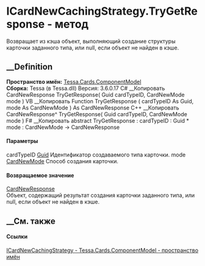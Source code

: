 # ICardNewCachingStrategy.TryGetResponse - метод
Возвращает из кэша объект, выполняющий создание структуры карточки заданного
типа, или null, если объект не найден в кэше.
## __Definition
 **Пространство имён:**
[Tessa.Cards.ComponentModel](N_Tessa_Cards_ComponentModel.htm)  
 **Сборка:** Tessa (в Tessa.dll) Версия: 3.6.0.17
C# __Копировать
     CardNewResponse TryGetResponse(
    	Guid cardTypeID,
    	CardNewMode mode
    )
VB __Копировать
     Function TryGetResponse ( 
    	cardTypeID As Guid,
    	mode As CardNewMode
    ) As CardNewResponse
C++ __Копировать
    CardNewResponse^ TryGetResponse(
    	Guid cardTypeID, 
    	CardNewMode mode
    )
F# __Копировать
     abstract TryGetResponse : 
            cardTypeID : Guid * 
            mode : CardNewMode -> CardNewResponse 
#### Параметры
cardTypeID [Guid](https://learn.microsoft.com/dotnet/api/system.guid)
    Идентификатор создаваемого типа карточки.
mode [CardNewMode](T_Tessa_Cards_CardNewMode.htm)
    Способ создания карточки.
#### Возвращаемое значение
[CardNewResponse](T_Tessa_Cards_CardNewResponse.htm)  
Объект, содержащий результат создания карточки заданного типа, или null, если
объект не найден в кэше.
## __См. также
#### Ссылки
[ICardNewCachingStrategy -
](T_Tessa_Cards_ComponentModel_ICardNewCachingStrategy.htm)
[Tessa.Cards.ComponentModel - пространство
имён](N_Tessa_Cards_ComponentModel.htm)
